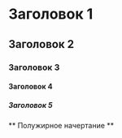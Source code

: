 # Заголовок 1

## Заголовок 2

### Заголовок 3

#### Заголовок 4

##### Заголовок 5

** Полужирное начертание **